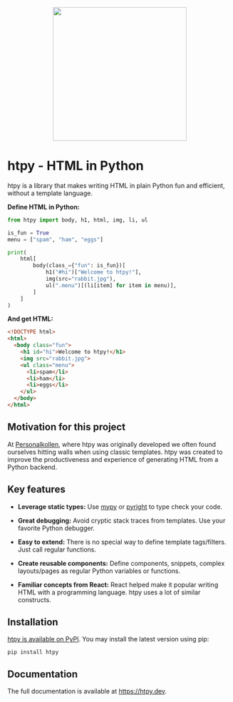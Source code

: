 <p align="center">
    <img src="https://htpy.dev/assets/htpy.webp" width="300">
</p>

# htpy - HTML in Python

htpy is a library that makes writing HTML in plain Python fun and efficient,
without a template language.

**Define HTML in Python:**
```python
from htpy import body, h1, html, img, li, ul

is_fun = True
menu = ["spam", "ham", "eggs"]

print(
    html[
        body(class_={"fun": is_fun})[
            h1("#hi")["Welcome to htpy!"],
            img(src="rabbit.jpg"),
            ul(".menu")[(li[item] for item in menu)],
        ]
    ]
)
```

**And get HTML:**
```html
<!DOCTYPE html>
<html>
  <body class="fun">
    <h1 id="hi">Welcome to htpy!</h1>
    <img src="rabbit.jpg">
    <ul class="menu">
      <li>spam</li>
      <li>ham</li>
      <li>eggs</li>
    </ul>
  </body>
</html>
```

## Motivation for this project
At [Personalkollen](https://personalkollen.se/start/), where htpy was originally
developed we often found ourselves hitting walls when using classic templates.
htpy was created to improve the productiveness and experience of generating HTML
from a Python backend.

## Key features

- **Leverage static types:** Use [mypy](https://mypy.readthedocs.io/en/stable/) or [pyright](https://github.com/microsoft/pyright) to type check your code.

- **Great debugging:** Avoid cryptic stack traces from templates. Use your favorite Python debugger.

- **Easy to extend:** There is no special way to define template tags/filters. Just call regular functions.

- **Create reusable components:** Define components, snippets, complex layouts/pages as regular Python variables or functions.

- **Familiar concepts from React:** React helped make it popular writing HTML with a programming language. htpy uses a lot of similar constructs.

## Installation

[htpy is available on PyPI](https://pypi.org/project/htpy/). You may install the latest version using pip:
```
pip install htpy
```

## Documentation
The full documentation is available at https://htpy.dev.
